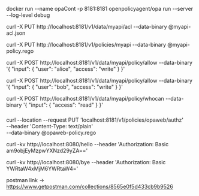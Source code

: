 docker run --name opaCont -p 8181:8181 openpolicyagent/opa run --server --log-level debug

curl -X PUT http://localhost:8181/v1/data/myapi/acl --data-binary @myapi-acl.json

curl -X PUT http://localhost:8181/v1/policies/myapi --data-binary @myapi-policy.rego

curl -X POST http://localhost:8181/v1/data/myapi/policy/allow --data-binary '{ "input": { "user": "alice", "access": "write" } }'  

curl -X POST http://localhost:8181/v1/data/myapi/policy/allow --data-binary '{ "input": { "user": "bob", "access": "write" } }'  

curl -X POST http://localhost:8181/v1/data/myapi/policy/whocan --data-binary '{ "input": { "access": "read" } }'

###

curl --location --request PUT 'localhost:8181/v1/policies/opaweb/authz' \
  --header 'Content-Type: text/plain' \
  --data-binary @opaweb-policy.rego 

curl -kv http://localhost:8080/hello --header 'Authorization: Basic am9objEyMzpwYXNzd29yZA=='

curl -kv http://localhost:8080/bye --header 'Authorization: Basic YWRtaW4xMjM6YWRtaW4='

postman link -> https://www.getpostman.com/collections/8565e0f5d433cb9b9526
